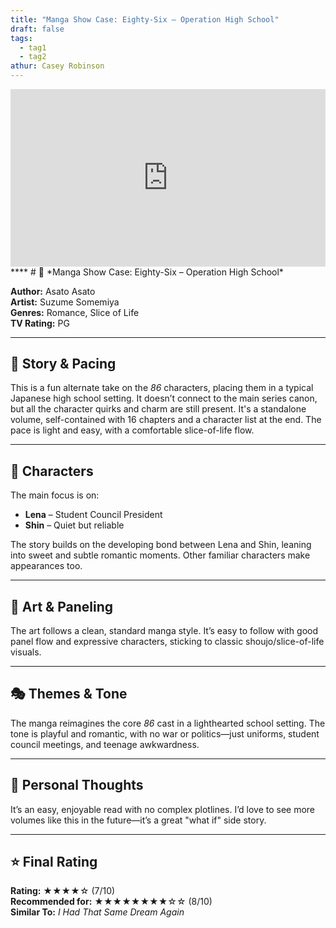 ```yaml
---
title: "Manga Show Case: Eighty-Six – Operation High School"
draft: false
tags:
  - tag1
  - tag2
athur: Casey Robinson
---
```

<div style="position:relative; padding-bottom:56.25%; height:0; overflow:hidden;">
  <iframe src="https://www.youtube.com/embed/VIDEO_ID"
      style="position:absolute; top:0; left:0; width:100%; height:100%; border:0;"
      allowfullscreen>
  </iframe>
</div>
****
# 📖 *Manga Show Case: Eighty-Six – Operation High School*

**Author:** Asato Asato  
**Artist:** Suzume Somemiya  
**Genres:** Romance, Slice of Life  
**TV Rating:** PG  

---

## 🧭 Story & Pacing
This is a fun alternate take on the *86* characters, placing them in a typical Japanese high school setting. It doesn’t connect to the main series canon, but all the character quirks and charm are still present. It's a standalone volume, self-contained with 16 chapters and a character list at the end. The pace is light and easy, with a comfortable slice-of-life flow.

---

## 👥 Characters
The main focus is on:
- **Lena** – Student Council President  
- **Shin** – Quiet but reliable  

The story builds on the developing bond between Lena and Shin, leaning into sweet and subtle romantic moments. Other familiar characters make appearances too.

---

## 🎨 Art & Paneling
The art follows a clean, standard manga style. It’s easy to follow with good panel flow and expressive characters, sticking to classic shoujo/slice-of-life visuals.

---

## 🎭 Themes & Tone
The manga reimagines the core *86* cast in a lighthearted school setting. The tone is playful and romantic, with no war or politics—just uniforms, student council meetings, and teenage awkwardness.

---

## 💭 Personal Thoughts
It’s an easy, enjoyable read with no complex plotlines. I’d love to see more volumes like this in the future—it’s a great "what if" side story.

---

## ⭐️ Final Rating
**Rating:** ★★★★☆ (7/10)  
**Recommended for:** ★★★★★★★★☆☆ (8/10)  
**Similar To:** *I Had That Same Dream Again*
